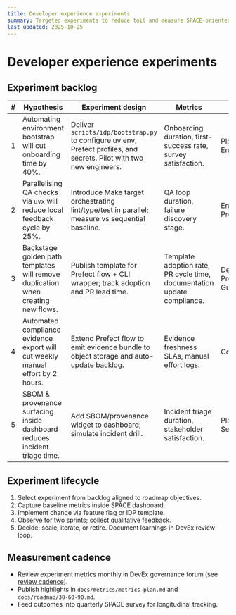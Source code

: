 ```yaml
---
title: Developer experience experiments
summary: Targeted experiments to reduce toil and measure SPACE-oriented outcomes.
last_updated: 2025-10-25
---
```


# Developer experience experiments

## Experiment backlog

| # | Hypothesis | Experiment design | Metrics | Owner | Status |
| --- | --- | --- | --- | --- | --- |
| 1 | Automating environment bootstrap will cut onboarding time by 40%. | Deliver `scripts/idp/bootstrap.py` to configure uv env, Prefect profiles, and secrets. Pilot with two new engineers. | Onboarding duration, first-success rate, survey satisfaction. | Platform Engineering | Planned (kick-off 2025-11-05) |
| 2 | Parallelising QA checks via `uvx` will reduce local feedback cycle by 25%. | Introduce Make target orchestrating lint/type/test in parallel; measure vs sequential baseline. | QA loop duration, failure discovery stage. | Engineering Productivity | Planned |
| 3 | Backstage golden path templates will remove duplication when creating new flows. | Publish template for Prefect flow + CLI wrapper; track adoption and PR lead time. | Template adoption rate, PR cycle time, documentation update compliance. | Developer Productivity Guild | In design |
| 4 | Automated compliance evidence export will cut weekly manual effort by 2 hours. | Extend Prefect flow to emit evidence bundle to object storage and auto-update backlog. | Evidence freshness SLAs, manual effort logs. | Compliance | Scoped |
| 5 | SBOM & provenance surfacing inside dashboard reduces incident triage time. | Add SBOM/provenance widget to dashboard; simulate incident drill. | Incident triage duration, stakeholder satisfaction. | Platform + Security | Pilot scheduled 2025-12-01 |

## Experiment lifecycle

1. Select experiment from backlog aligned to roadmap objectives.
2. Capture baseline metrics inside SPACE dashboard.
3. Implement change via feature flag or IDP template.
4. Observe for two sprints; collect qualitative feedback.
5. Decide: scale, iterate, or retire. Document learnings in DevEx review loop.

## Measurement cadence

- Review experiment metrics monthly in DevEx governance forum (see [review cadence](./review-loop.md)).
- Publish highlights in `docs/metrics/metrics-plan.md` and `docs/roadmap/30-60-90.md`.
- Feed outcomes into quarterly SPACE survey for longitudinal tracking.

